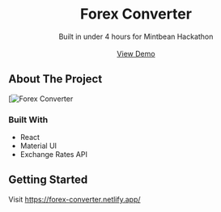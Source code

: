 <!-- PROJECT LOGO -->
<p align="center">

  <h1 align="center">Forex Converter</h1>

  <p align="center">
    Built in under 4 hours for Mintbean Hackathon
    <br />
    <br />
    <a href="https://forex-converter.netlify.app/">View Demo</a>
  </p>
</p>

<!-- ABOUT THE PROJECT -->

## About The Project

[![Forex Converter](https://github.com/xynyx/forex-converter/blob/master/docs/forex.png?raw=true)

### Built With

- React
- Material UI
- Exchange Rates API

<!-- GETTING STARTED -->

## Getting Started

Visit https://forex-converter.netlify.app/

<!-- MARKDOWN LINKS & IMAGES -->
<!-- https://www.markdownguide.org/basic-syntax/#reference-style-links -->

[contributors-shield]: https://img.shields.io/github/contributors/othneildrew/Best-README-Template.svg?style=flat-square
[contributors-url]: https://github.com/othneildrew/Best-README-Template/graphs/contributors
[forks-shield]: https://img.shields.io/github/forks/othneildrew/Best-README-Template.svg?style=flat-square
[forks-url]: https://github.com/othneildrew/Best-README-Template/network/members
[stars-shield]: https://img.shields.io/github/stars/othneildrew/Best-README-Template.svg?style=flat-square
[stars-url]: https://github.com/othneildrew/Best-README-Template/stargazers
[issues-shield]: https://img.shields.io/github/issues/othneildrew/Best-README-Template.svg?style=flat-square
[issues-url]: https://github.com/othneildrew/Best-README-Template/issues
[license-shield]: https://img.shields.io/github/license/othneildrew/Best-README-Template.svg?style=flat-square
[license-url]: https://github.com/othneildrew/Best-README-Template/blob/master/LICENSE.txt
[linkedin-shield]: https://img.shields.io/badge/-LinkedIn-black.svg?style=flat-square&logo=linkedin&colorB=555
[linkedin-url]: https://linkedin.com/in/othneildrew
[product-screenshot]: images/screenshot.png
